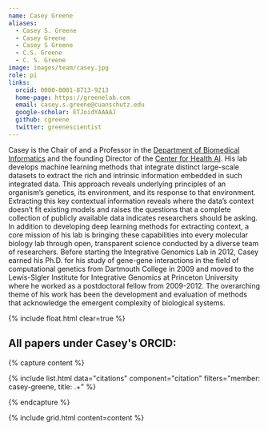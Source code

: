```yaml
---
name: Casey Greene
aliases:
  - Casey S. Greene
  - Casey Greene
  - Casey S Greene
  - C.S. Greene
  - C. S. Greene
image: images/team/casey.jpg
role: pi
links:
  orcid: 0000-0001-8713-9213
  home-page: https://greenelab.com
  email: casey.s.greene@cuanschutz.edu
  google-scholar: ETJoidYAAAAJ
  github: cgreene
  twitter: greenescientist
---
```


Casey is the Chair of and a Professor in the [Department of Biomedical Informatics](https://medschool.cuanschutz.edu/dbmi) and the founding Director of the [Center for Health AI](https://medschool.cuanschutz.edu/ai).
His lab develops machine learning methods that integrate distinct large-scale datasets to extract the rich and intrinsic information embedded in such integrated data.
This approach reveals underlying principles of an organism’s genetics, its environment, and its response to that environment.
Extracting this key contextual information reveals where the data’s context doesn’t fit existing models and raises the questions that a complete collection of publicly available data indicates researchers should be asking.
In addition to developing deep learning methods for extracting context, a core mission of his lab is bringing these capabilities into every molecular biology lab through open, transparent science conducted by a diverse team of researchers.
Before starting the Integrative Genomics Lab in 2012, Casey earned his Ph.D. for his study of gene-gene interactions in the field of computational genetics from Dartmouth College in 2009 and moved to the Lewis-Sigler Institute for Integrative Genomics at Princeton University where he worked as a postdoctoral fellow from 2009-2012.
The overarching theme of his work has been the development and evaluation of methods that acknowledge the emergent complexity of biological systems.

{% include float.html clear=true %}

## All papers under Casey's ORCID:

{% capture content %}

{% include list.html data="citations" component="citation" filters="member: casey-greene, title: .+" %}

{% endcapture %}

{% include grid.html content=content %}
